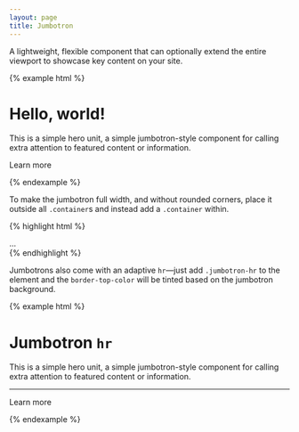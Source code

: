 ```yaml
---
layout: page
title: Jumbotron
---
```


A lightweight, flexible component that can optionally extend the entire viewport to showcase key content on your site.

{% example html %}
<div class="jumbotron">
  <h1 class="jumbotron-heading">Hello, world!</h1>
  <p class="lead">This is a simple hero unit, a simple jumbotron-style component for calling extra attention to featured content or information.</p>
  <p class="lead"><a class="btn btn-primary btn-lg" role="button">Learn more</a></p>
</div>
{% endexample %}

To make the jumbotron full width, and without rounded corners, place it outside all `.container`s and instead add a `.container` within.

{% highlight html %}
<div class="jumbotron">
  <div class="container">
    ...
  </div>
</div>
{% endhighlight %}

Jumbotrons also come with an adaptive `hr`—just add `.jumbotron-hr` to the element and the `border-top-color` will be tinted based on the jumbotron background.

{% example html %}
<div class="jumbotron">
  <h1 class="jumbotron-heading">Jumbotron <code>hr</code></h1>
  <p class="lead">This is a simple hero unit, a simple jumbotron-style component for calling extra attention to featured content or information.</p>
  <hr class="jumbotron-hr">
  <p class="lead"><a class="btn btn-primary btn-lg" role="button">Learn more</a></p>
</div>
{% endexample %}
